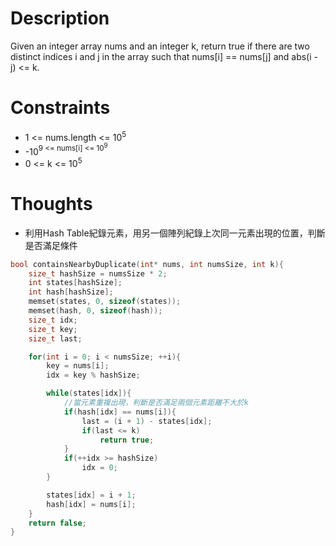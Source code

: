 # Description

Given an integer array nums and an integer k, return true if there are two distinct indices i and j in the array such that nums[i] == nums[j] and abs(i - j) <= k.

# Constraints

- 1 <= nums.length <= 10<sup>5</sup>
- -10<sup>9 <= nums[i] <= 10<sup>9</sup>
- 0 <= k <= 10<sup>5</sup>

# Thoughts

- 利用Hash Table紀錄元素，用另一個陣列紀錄上次同一元素出現的位置，判斷是否滿足條件

```c
bool containsNearbyDuplicate(int* nums, int numsSize, int k){
    size_t hashSize = numsSize * 2;
    int states[hashSize];
    int hash[hashSize];
    memset(states, 0, sizeof(states));
    memset(hash, 0, sizeof(hash));
    size_t idx;
    size_t key;
    size_t last;

    for(int i = 0; i < numsSize; ++i){
        key = nums[i];
        idx = key % hashSize;

        while(states[idx]){
			//當元素重複出現，判斷是否滿足兩個元素距離不大於k
            if(hash[idx] == nums[i]){
                last = (i + 1) - states[idx];
                if(last <= k)
                    return true;
            }
            if(++idx >= hashSize)
                idx = 0;
        }

        states[idx] = i + 1;
        hash[idx] = nums[i];
    }
    return false;
}
```
